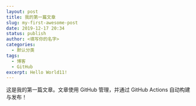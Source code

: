 ```yaml
---
layout: post
title: 我的第一篇文章
slug: my-first-awesome-post
date: 2019-12-17 20:34
status: publish
author: <填写你的名字>
categories: 
  - 默认分类
tags: 
  - 博客
  - GitHub
excerpt: Hello World11!
---
```


这是我的第一篇文章。文章使用 GitHub 管理，并通过 GitHub Actions 自动构建与发布！
